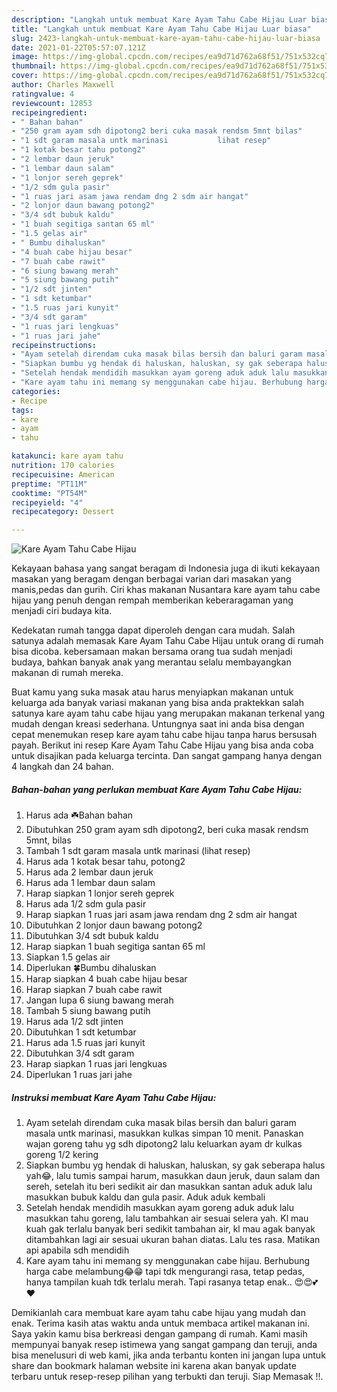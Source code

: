 ```yaml
---
description: "Langkah untuk membuat Kare Ayam Tahu Cabe Hijau Luar biasa"
title: "Langkah untuk membuat Kare Ayam Tahu Cabe Hijau Luar biasa"
slug: 2423-langkah-untuk-membuat-kare-ayam-tahu-cabe-hijau-luar-biasa
date: 2021-01-22T05:57:07.121Z
image: https://img-global.cpcdn.com/recipes/ea9d71d762a68f51/751x532cq70/kare-ayam-tahu-cabe-hijau-foto-resep-utama.jpg
thumbnail: https://img-global.cpcdn.com/recipes/ea9d71d762a68f51/751x532cq70/kare-ayam-tahu-cabe-hijau-foto-resep-utama.jpg
cover: https://img-global.cpcdn.com/recipes/ea9d71d762a68f51/751x532cq70/kare-ayam-tahu-cabe-hijau-foto-resep-utama.jpg
author: Charles Maxwell
ratingvalue: 4
reviewcount: 12853
recipeingredient:
- " Bahan bahan"
- "250 gram ayam sdh dipotong2 beri cuka masak rendsm 5mnt bilas"
- "1 sdt garam masala untk marinasi           lihat resep"
- "1 kotak besar tahu potong2"
- "2 lembar daun jeruk"
- "1 lembar daun salam"
- "1 lonjor sereh geprek"
- "1/2 sdm gula pasir"
- "1 ruas jari asam jawa rendam dng 2 sdm air hangat"
- "2 lonjor daun bawang potong2"
- "3/4 sdt bubuk kaldu"
- "1 buah segitiga santan 65 ml"
- "1.5 gelas air"
- " Bumbu dihaluskan"
- "4 buah cabe hijau besar"
- "7 buah cabe rawit"
- "6 siung bawang merah"
- "5 siung bawang putih"
- "1/2 sdt jinten"
- "1 sdt ketumbar"
- "1.5 ruas jari kunyit"
- "3/4 sdt garam"
- "1 ruas jari lengkuas"
- "1 ruas jari jahe"
recipeinstructions:
- "Ayam setelah direndam cuka masak bilas bersih dan baluri garam masala untk marinasi, masukkan kulkas simpan 10 menit. Panaskan wajan goreng tahu yg sdh dipotong2 lalu keluarkan ayam dr kulkas goreng 1/2 kering"
- "Siapkan bumbu yg hendak di haluskan, haluskan, sy gak seberapa halus yah😂, lalu tumis sampai harum, masukkan daun jeruk, daun salam dan sereh, setelah itu beri sedikit air dan masukkan santan aduk aduk lalu masukkan bubuk kaldu dan gula pasir. Aduk aduk kembali"
- "Setelah hendak mendidih masukkan ayam goreng aduk aduk lalu masukkan tahu goreng, lalu tambahkan air sesuai selera yah. Kl mau kuah gak terlalu banyak beri sedikit tambahan air, kl mau agak banyak ditambahkan lagi air sesuai ukuran bahan diatas. Lalu tes rasa. Matikan api apabila sdh mendidih"
- "Kare ayam tahu ini memang sy menggunakan cabe hijau. Berhubung harga cabe melambung😂😁 tapi tdk mengurangi rasa, tetap pedas, hanya tampilan kuah tdk terlalu merah. Tapi rasanya tetap enak.. 😍😍💕❤️"
categories:
- Recipe
tags:
- kare
- ayam
- tahu

katakunci: kare ayam tahu 
nutrition: 170 calories
recipecuisine: American
preptime: "PT11M"
cooktime: "PT54M"
recipeyield: "4"
recipecategory: Dessert

---
```



![Kare Ayam Tahu Cabe Hijau](https://img-global.cpcdn.com/recipes/ea9d71d762a68f51/751x532cq70/kare-ayam-tahu-cabe-hijau-foto-resep-utama.jpg)

Kekayaan bahasa yang sangat beragam di Indonesia juga di ikuti kekayaan masakan yang beragam dengan berbagai varian dari masakan yang manis,pedas dan gurih. Ciri khas makanan Nusantara kare ayam tahu cabe hijau yang penuh dengan rempah memberikan keberaragaman yang menjadi ciri budaya kita.


Kedekatan rumah tangga dapat diperoleh dengan cara mudah. Salah satunya adalah memasak Kare Ayam Tahu Cabe Hijau untuk orang di rumah bisa dicoba. kebersamaan makan bersama orang tua sudah menjadi budaya, bahkan banyak anak yang merantau selalu membayangkan makanan di rumah mereka.



Buat kamu yang suka masak atau harus menyiapkan makanan untuk keluarga ada banyak variasi makanan yang bisa anda praktekkan salah satunya kare ayam tahu cabe hijau yang merupakan makanan terkenal yang mudah dengan kreasi sederhana. Untungnya saat ini anda bisa dengan cepat menemukan resep kare ayam tahu cabe hijau tanpa harus bersusah payah.
Berikut ini resep Kare Ayam Tahu Cabe Hijau yang bisa anda coba untuk disajikan pada keluarga tercinta. Dan sangat gampang hanya dengan 4 langkah dan 24 bahan.


<!--inarticleads1-->

##### Bahan-bahan yang perlukan membuat Kare Ayam Tahu Cabe Hijau:

1. Harus ada  ☘️Bahan bahan
1. Dibutuhkan 250 gram ayam sdh dipotong2, beri cuka masak rendsm 5mnt, bilas
1. Tambah 1 sdt garam masala untk marinasi           (lihat resep)
1. Harus ada 1 kotak besar tahu, potong2
1. Harus ada 2 lembar daun jeruk
1. Harus ada 1 lembar daun salam
1. Harap siapkan 1 lonjor sereh geprek
1. Harus ada 1/2 sdm gula pasir
1. Harap siapkan 1 ruas jari asam jawa rendam dng 2 sdm air hangat
1. Dibutuhkan 2 lonjor daun bawang potong2
1. Dibutuhkan 3/4 sdt bubuk kaldu
1. Harap siapkan 1 buah segitiga santan 65 ml
1. Siapkan 1.5 gelas air
1. Diperlukan  🍀Bumbu dihaluskan
1. Harap siapkan 4 buah cabe hijau besar
1. Harap siapkan 7 buah cabe rawit
1. Jangan lupa 6 siung bawang merah
1. Tambah 5 siung bawang putih
1. Harus ada 1/2 sdt jinten
1. Dibutuhkan 1 sdt ketumbar
1. Harus ada 1.5 ruas jari kunyit
1. Dibutuhkan 3/4 sdt garam
1. Harap siapkan 1 ruas jari lengkuas
1. Diperlukan 1 ruas jari jahe




<!--inarticleads2-->

##### Instruksi membuat  Kare Ayam Tahu Cabe Hijau:

1. Ayam setelah direndam cuka masak bilas bersih dan baluri garam masala untk marinasi, masukkan kulkas simpan 10 menit. Panaskan wajan goreng tahu yg sdh dipotong2 lalu keluarkan ayam dr kulkas goreng 1/2 kering
1. Siapkan bumbu yg hendak di haluskan, haluskan, sy gak seberapa halus yah😂, lalu tumis sampai harum, masukkan daun jeruk, daun salam dan sereh, setelah itu beri sedikit air dan masukkan santan aduk aduk lalu masukkan bubuk kaldu dan gula pasir. Aduk aduk kembali
1. Setelah hendak mendidih masukkan ayam goreng aduk aduk lalu masukkan tahu goreng, lalu tambahkan air sesuai selera yah. Kl mau kuah gak terlalu banyak beri sedikit tambahan air, kl mau agak banyak ditambahkan lagi air sesuai ukuran bahan diatas. Lalu tes rasa. Matikan api apabila sdh mendidih
1. Kare ayam tahu ini memang sy menggunakan cabe hijau. Berhubung harga cabe melambung😂😁 tapi tdk mengurangi rasa, tetap pedas, hanya tampilan kuah tdk terlalu merah. Tapi rasanya tetap enak.. 😍😍💕❤️




Demikianlah cara membuat kare ayam tahu cabe hijau yang mudah dan enak. Terima kasih atas waktu anda untuk membaca artikel makanan ini. Saya yakin kamu bisa berkreasi dengan gampang di rumah. Kami masih mempunyai banyak resep istimewa yang sangat gampang dan teruji, anda bisa menelusuri di web kami, jika anda terbantu konten ini jangan lupa untuk share dan bookmark halaman website ini karena akan banyak update terbaru untuk resep-resep pilihan yang terbukti dan teruji. Siap Memasak !!. 

